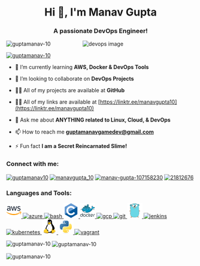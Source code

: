 <h1 align="center">Hi 👋, I'm Manav Gupta</h1>
<h3 align="center">A passionate DevOps Engineer!</h3>

<img align="right" alt="devops image" width="300" src="https://cdn.faun.dev/prod/media/public/original_images/devOps-cloud-native.gif">

<p align="left"> <img src="https://komarev.com/ghpvc/?username=guptamanav-10&label=Profile%20views&color=0e75b6&style=flat" alt="guptamanav-10" /> </p>

<p align="left"> <a href="https://github.com/ryo-ma/github-profile-trophy"><img src="https://github-profile-trophy.vercel.app/?username=guptamanav-10" alt="guptamanav-10" /></a> </p>

- 🌱 I’m currently learning **AWS, Docker & DevOps Tools**

- 👯 I’m looking to collaborate on **DevOps Projects**

- 👨‍💻 All of my projects are available at **GitHub**

- 👨‍💻 All of my links are available at [https://linktr.ee/manavgupta10](https://linktr.ee/manavgupta10)

- 💬 Ask me about **ANYTHING related to Linux, Cloud, & DevOps**

- 📫 How to reach me **guptamanavgamedev@gmail.com**

- ⚡ Fun fact **I am a Secret Reincarnated Slime!**

<h3 align="left">Connect with me:</h3>
<p align="left">
<a href="https://dev.to/guptamanav10" target="blank"><img align="center" src="https://raw.githubusercontent.com/rahuldkjain/github-profile-readme-generator/master/src/images/icons/Social/devto.svg" alt="guptamanav10" height="30" width="40" /></a>
<a href="https://twitter.com/manavgupta_10" target="blank"><img align="center" src="https://raw.githubusercontent.com/rahuldkjain/github-profile-readme-generator/master/src/images/icons/Social/twitter.svg" alt="manavgupta_10" height="30" width="40" /></a>
<a href="https://linkedin.com/in/manav-gupta-107158230" target="blank"><img align="center" src="https://raw.githubusercontent.com/rahuldkjain/github-profile-readme-generator/master/src/images/icons/Social/linked-in-alt.svg" alt="manav-gupta-107158230" height="30" width="40" /></a>
<a href="https://stackoverflow.com/users/21812676" target="blank"><img align="center" src="https://raw.githubusercontent.com/rahuldkjain/github-profile-readme-generator/master/src/images/icons/Social/stack-overflow.svg" alt="21812676" height="30" width="40" /></a>
</p>

<h3 align="left">Languages and Tools:</h3>
<p align="left"> <a href="https://aws.amazon.com" target="_blank" rel="noreferrer"> <img src="https://raw.githubusercontent.com/devicons/devicon/master/icons/amazonwebservices/amazonwebservices-original-wordmark.svg" alt="aws" width="40" height="40"/> </a> <a href="https://azure.microsoft.com/en-in/" target="_blank" rel="noreferrer"> <img src="https://www.vectorlogo.zone/logos/microsoft_azure/microsoft_azure-icon.svg" alt="azure" width="40" height="40"/> </a> <a href="https://www.gnu.org/software/bash/" target="_blank" rel="noreferrer"> <img src="https://www.vectorlogo.zone/logos/gnu_bash/gnu_bash-icon.svg" alt="bash" width="40" height="40"/> </a> <a href="https://www.cprogramming.com/" target="_blank" rel="noreferrer"> <img src="https://raw.githubusercontent.com/devicons/devicon/master/icons/c/c-original.svg" alt="c" width="40" height="40"/> </a> <a href="https://www.docker.com/" target="_blank" rel="noreferrer"> <img src="https://raw.githubusercontent.com/devicons/devicon/master/icons/docker/docker-original-wordmark.svg" alt="docker" width="40" height="40"/> </a> <a href="https://cloud.google.com" target="_blank" rel="noreferrer"> <img src="https://www.vectorlogo.zone/logos/google_cloud/google_cloud-icon.svg" alt="gcp" width="40" height="40"/> </a> <a href="https://git-scm.com/" target="_blank" rel="noreferrer"> <img src="https://www.vectorlogo.zone/logos/git-scm/git-scm-icon.svg" alt="git" width="40" height="40"/> </a> <a href="https://golang.org" target="_blank" rel="noreferrer"> <img src="https://raw.githubusercontent.com/devicons/devicon/master/icons/go/go-original.svg" alt="go" width="40" height="40"/> </a> <a href="https://www.jenkins.io" target="_blank" rel="noreferrer"> <img src="https://www.vectorlogo.zone/logos/jenkins/jenkins-icon.svg" alt="jenkins" width="40" height="40"/> </a> <a href="https://kubernetes.io" target="_blank" rel="noreferrer"> <img src="https://www.vectorlogo.zone/logos/kubernetes/kubernetes-icon.svg" alt="kubernetes" width="40" height="40"/> </a> <a href="https://www.linux.org/" target="_blank" rel="noreferrer"> <img src="https://raw.githubusercontent.com/devicons/devicon/master/icons/linux/linux-original.svg" alt="linux" width="40" height="40"/> </a> <a href="https://www.python.org" target="_blank" rel="noreferrer"> <img src="https://raw.githubusercontent.com/devicons/devicon/master/icons/python/python-original.svg" alt="python" width="40" height="40"/> </a> <a href="https://www.vagrantup.com/" target="_blank" rel="noreferrer"> <img src="https://www.vectorlogo.zone/logos/vagrantup/vagrantup-icon.svg" alt="vagrant" width="40" height="40"/> </a> </p>

<p><img align="left" src="https://github-readme-stats.vercel.app/api/top-langs?username=guptamanav-10&show_icons=true&locale=en&layout=compact" alt="guptamanav-10" /></p>

<p>&nbsp;<img align="center" src="https://github-readme-stats.vercel.app/api?username=guptamanav-10&show_icons=true&locale=en" alt="guptamanav-10" /></p>

<p><img align="center" src="https://github-readme-streak-stats.herokuapp.com/?user=guptamanav-10&" alt="guptamanav-10" /></p>
